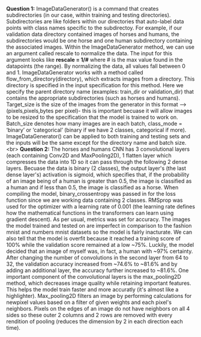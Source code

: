 **Question 1:** ImageDataGenerator() is a command that creates subdirectories (in our case, within training and testing directories). Subdirectories are like folders within our directories that auto-label data points with class names specific to the subdirectoy. For example, if our validation data directory contained images of horses and humans, the subdirectories would be one horse and one human subdirectory containing the associated images. Within the ImageDataGenerator method, we can use an argument called rescale to normalize the data. The input for this argument looks like **rescale = 1/#** where # is the max value found in the datapoints (the range). By normalizing the data, all values fall between 0 and 1. ImageDataGenerator works with a method called flow_from_directory(directory), which extracts images from a directory. This directory is specified in the input specification for this method. Here we specify the parent directory name (examples: train_dir or validation_dir) that contains the appropriate subdirectories (such as horses and humans). Target_size is the size of the images from the generator in this format --> (pixels,pixels,bytes per pixel)- this is important becuase it will allow images to be resized to the specification that the model is trained to work on. Batch_size denotes how many images are in each batch, class_mode = ‘binary’ or ‘categorical’ (binary if we have 2 classes, categorical if more). ImageDataGenerator() can be applied to both training and testing sets and the inputs will be the same except for the directory name and batch size.
<br\>
**Question 2:** The horses and humans CNN has 3 convolutional layers (each containing Conv2D and MaxPooling2D), 1 flatten layer which compresses the data into 1D so it can pass through the following 2 dense layers. Becuase the data is binary (2 classes), the output layer's (the last dense layer's) activation is sigmoid, which specifies that, if the probability of an image being of a human is greater than 0.5, the image is classified as a human and if less than 0.5, the image is classified as a horse. When compiling the model, binary_crossentropy was passed in for the loss function since we are working data containing 2 classes. RMSprop was used for the optimizer with a learning rate of 0.001 (the learning rate defines how the mathematical functions in the transformers can learn using gradient descent). As per usual, metrics was set for accuracy. The images the model trained and tested on are imperfect in comparison to the fashion mnist and numbers mnist datasets so the model is fairly inacturate. We can also tell that the model is overfit because it reached a training score of 100% while the validation score remained at a low ~75%. Luckily, the model decided that an image of myself was, in fact, a human with ~97% certainty. After changing the number of convolutions in the second layer from 64 to 32, the validation accuracy increased from ~74.6% to ~81.6% and by adding an additional layer, the accuracy further increased to ~81.6%. One important component of the convolutional layers is the max_pooling2D method, which decreases image quality while retaining important features. This helps the model train faster and more accuratly (it's almost like a highlighter). Max_pooling2D filters an image by performing calculations for newpixel values based on a filter of given weights and each pixel's neighbors. Pixels on the edges of an image do not have neighbors on all 4 sides so these outer 2 columns and 2 rows are removed with every rendition of pooling (reduces the dimension by 2 in each direction each time).
